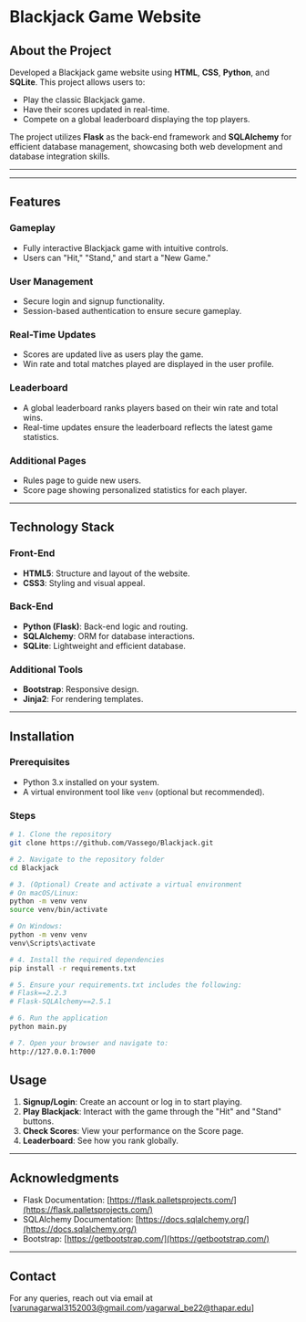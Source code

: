 # Blackjack Game Website

## About the Project
Developed a Blackjack game website using **HTML**, **CSS**, **Python**, and **SQLite**. This project allows users to:

- Play the classic Blackjack game.
- Have their scores updated in real-time.
- Compete on a global leaderboard displaying the top players.

The project utilizes **Flask** as the back-end framework and **SQLAlchemy** for efficient database management, showcasing both web development and database integration skills.

----------------------------------------------------------------------------------------------------------------------------------------------------------------------------------



-----------------------------------------------------------------------------------------------------------------------------------------------------------------------------------

## Features

### Gameplay
- Fully interactive Blackjack game with intuitive controls.
- Users can "Hit," "Stand," and start a "New Game."

### User Management
- Secure login and signup functionality.
- Session-based authentication to ensure secure gameplay.

### Real-Time Updates
- Scores are updated live as users play the game.
- Win rate and total matches played are displayed in the user profile.

### Leaderboard
- A global leaderboard ranks players based on their win rate and total wins.
- Real-time updates ensure the leaderboard reflects the latest game statistics.

### Additional Pages
- Rules page to guide new users.
- Score page showing personalized statistics for each player.

---

## Technology Stack

### Front-End
- **HTML5**: Structure and layout of the website.
- **CSS3**: Styling and visual appeal.

### Back-End
- **Python (Flask)**: Back-end logic and routing.
- **SQLAlchemy**: ORM for database interactions.
- **SQLite**: Lightweight and efficient database.

### Additional Tools
- **Bootstrap**: Responsive design.
- **Jinja2**: For rendering templates.

---

## Installation

### Prerequisites
- Python 3.x installed on your system.
- A virtual environment tool like `venv` (optional but recommended).

### Steps

```bash
# 1. Clone the repository
git clone https://github.com/Vassego/Blackjack.git

# 2. Navigate to the repository folder
cd Blackjack

# 3. (Optional) Create and activate a virtual environment
# On macOS/Linux:
python -m venv venv
source venv/bin/activate

# On Windows:
python -m venv venv
venv\Scripts\activate

# 4. Install the required dependencies
pip install -r requirements.txt

# 5. Ensure your requirements.txt includes the following:
# Flask==2.2.3
# Flask-SQLAlchemy==2.5.1

# 6. Run the application
python main.py

# 7. Open your browser and navigate to:
http://127.0.0.1:7000
```

## Usage

1. **Signup/Login**: Create an account or log in to start playing.
2. **Play Blackjack**: Interact with the game through the "Hit" and "Stand" buttons.
3. **Check Scores**: View your performance on the Score page.
4. **Leaderboard**: See how you rank globally.

---

## Acknowledgments
- Flask Documentation: [https://flask.palletsprojects.com/](https://flask.palletsprojects.com/)
- SQLAlchemy Documentation: [https://docs.sqlalchemy.org/](https://docs.sqlalchemy.org/)
- Bootstrap: [https://getbootstrap.com/](https://getbootstrap.com/)

---

## Contact
For any queries, reach out via email at [varunagarwal3152003@gmail.com/vagarwal_be22@thapar.edu]

